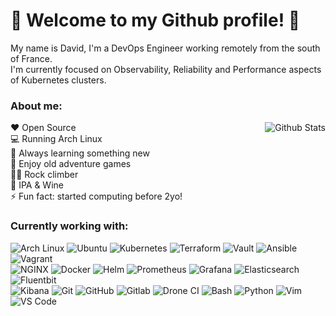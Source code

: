<h1>👋 Welcome to my Github profile! 👋</h1>

My name is David, I'm a DevOps Engineer working remotely from the south of France.\
I'm currently focused on Observability, Reliability and Performance aspects of Kubernetes clusters.

<h3>About me:</h3>

<img alt="Github Stats" src="https://github-readme-stats.vercel.app/api?username=dotdc&show_icons=true&count_private=true&hide=stars&include_all_commits=true&theme=vue" align="right" />

❤️ Open Source\
💻 Running Arch Linux \
🎯 Always learning something new \
💾 Enjoy old adventure games \
🧗‍♂️ Rock climber \
🍺 IPA & Wine \
⚡ Fun fact: started computing before 2yo!
<br>
<h3>Currently working with:</h3>
<p>
    <img alt="Arch Linux" src="https://img.shields.io/badge/archlinux-flat?author=dotdc&style=for-the-badge&logo=arch-linux&logoColor=white&color=1793D1" />
    <img alt="Ubuntu" src="https://img.shields.io/badge/ubuntu-flat?author=dotdc&style=for-the-badge&logo=ubuntu&logoColor=white&color=E95420" />
    <img alt="Kubernetes" src="https://img.shields.io/badge/kubernetes-flat?author=dotdc&style=for-the-badge&logoColor=white&logo=kubernetes&color=326CE5" />
    <img alt="Terraform" src="https://img.shields.io/badge/terraform-flat?author=dotdc&style=for-the-badge&logo=terraform&logoColor=white&color=7B42BC" />
    <img alt="Vault" src="https://img.shields.io/badge/vault-flat?author=dotdc&style=for-the-badge&logo=vault&logoColor=white&color=black" />
    <img alt="Ansible" src="https://img.shields.io/badge/ansible-flat?author=dotdc&style=for-the-badge&logoColor=white&logo=ansible&color=EE0000" />
    <img alt="Vagrant" src="https://img.shields.io/badge/vagrant-flat?author=dotdc&style=for-the-badge&logo=vagrant&logoColor=white&color=1868F2" />
    <br>
    <img alt="NGINX" src="https://img.shields.io/badge/nginx-flat?author=dotdc&style=for-the-badge&logo=nginx&logoColor=white&color=009639"/>
    <img alt="Docker" src="https://img.shields.io/badge/docker-flat?author=dotdc&style=for-the-badge&logo=docker&logoColor=white&color=2496ED" />
    <img alt="Helm" src="https://img.shields.io/badge/helm-flat?author=dotdc&style=for-the-badge&logo=helm&logoColor=white&color=0F1689" />
    <img alt="Prometheus" src="https://img.shields.io/badge/prometheus-flat?author=dotdc&style=for-the-badge&logo=prometheus&logoColor=white&color=E6522C" />
    <img alt="Grafana" src="https://img.shields.io/badge/grafana-flat?author=dotdc&style=for-the-badge&logo=grafana&logoColor=white&color=F46800" />
    <img alt="Elasticsearch" src="https://img.shields.io/badge/elasticsearch-flat?author=dotdc&style=for-the-badge&logo=elasticsearch&logoColor=white&color=005571" />
    <img alt="Fluentbit" src="https://img.shields.io/badge/fluentbit-flat?author=dotdc&style=for-the-badge&logo=fluentd&logoColor=white&color=0E83C8" />
    <br>
    <img alt="Kibana" src="https://img.shields.io/badge/kibana-flat?author=dotdc&style=for-the-badge&logo=kibana&logoColor=white&color=005571" />
    <img alt="Git" src="https://img.shields.io/badge/git-flat?author=dotdc&style=for-the-badge&logo=git&logoColor=white&color=F05032" />
    <img alt="GitHub" src="https://img.shields.io/badge/github-flat?author=dotdc&style=for-the-badge&logo=github&logoColor=white&color=181717" />
    <img alt="Gitlab" src="https://img.shields.io/badge/gitlab-flat?author=dotdc&style=for-the-badge&logo=gitlab&logoColor=white&color=FCA121" />
    <img alt="Drone CI" src="https://img.shields.io/badge/drone-flat?author=dotdc&style=for-the-badge&logo=drone&logoColor=white&color=212121" />
    <img alt="Bash" src="https://img.shields.io/badge/bash-flat?author=dotdc&style=for-the-badge&logo=gnu-bash&logoColor=white&color=black" />
    <img alt="Python" src="https://img.shields.io/badge/python-flat?author=dotdc&style=for-the-badge&logo=python&logoColor=white&color=3776AB" />
    <img alt="Vim" src="https://img.shields.io/badge/vim-flat?author=dotdc&style=for-the-badge&logo=vim&logoColor=white&color=019733" />
    <img alt="VS Code" src="https://img.shields.io/badge/vscode-flat?author=dotdc&style=for-the-badge&logo=visual-studio&logoColor=white&color=5C2D91" />
</p>
</div>
